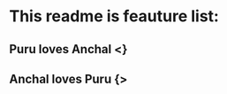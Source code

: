 <h1>This readme is feauture list:</h1>

<h2> Puru loves Anchal &lt;} </h2>
<h2> Anchal loves Puru {&gt; </h2>
